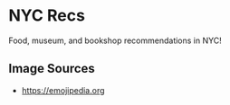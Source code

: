 # NYC Recs
Food, museum, and bookshop recommendations in NYC!

## Image Sources
* https://emojipedia.org
